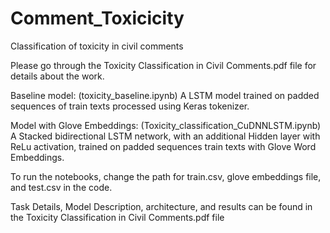 # Comment_Toxicicity
Classification of toxicity in civil comments

Please go through the Toxicity Classification in Civil Comments.pdf file for details about the work.

Baseline model: (toxicity_baseline.ipynb)
A LSTM model trained on padded sequences of train texts processed using Keras tokenizer.

Model with Glove Embeddings: (Toxicity_classification_CuDNNLSTM.ipynb)
A Stacked bidirectional LSTM network, with an additional Hidden layer with ReLu activation, trained on padded sequences train texts with Glove Word Embeddings.

To run the notebooks, change the path for train.csv, glove embeddings file, and test.csv in the code.

Task Details, Model Description, architecture, and results can be found in the Toxicity Classification in Civil Comments.pdf file
